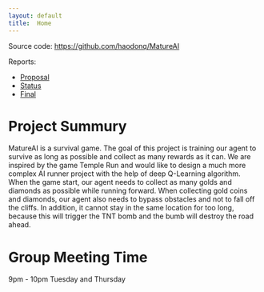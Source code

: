 ```yaml
---
layout: default
title:  Home
---
```


Source code: https://github.com/haodonq/MatureAI

Reports:

- [Proposal](proposal.html)
- [Status](status.html)
- [Final](final.html)


# Project Summury
MatureAI is a survival game. The goal of this project is training our agent to survive as long as possible and collect as many rewards as it can. We are inspired by the game Temple Run and would like to design a much more complex AI runner project with the help of deep Q-Learning algorithm. 
When the game start, our agent needs to collect as many golds and diamonds as possible while running forward. When collecting gold coins and diamonds, our agent also needs to bypass obstacles and not to fall off the cliffs. In addition, it cannot stay in the same location for too long, because this will trigger the TNT bomb and the bumb will destroy the road ahead. 


# Group Meeting Time
9pm - 10pm Tuesday and Thursday


[quickref]: https://github.com/mundimark/quickrefs/blob/master/HTML.md
